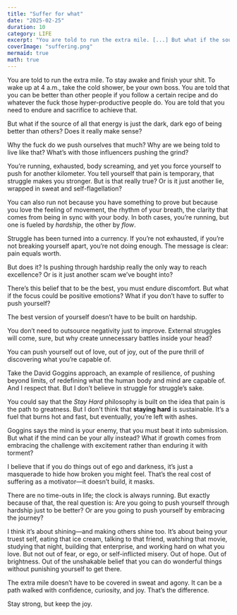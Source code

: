 ```yaml
---
title: "Suffer for what"
date: "2025-02-25"
duration: 10
category: LIFE
excerpt: "You are told to run the extra mile. [...] But what if the source of all that energy is just the dark, dark ego of being better than others? Does it really make sense?"
coverImage: "suffering.png"
mermaid: true
math: true
---
```

You are told to run the extra mile. To stay awake and finish your shit. To wake up at 4 a.m., take the cold shower, be your own boss. You are told that you can be better than other people if you follow a certain recipe and do whatever the fuck those hyper-productive people do. You are told that you need to endure and sacrifice to achieve that.

But what if the source of all that energy is just the dark, dark ego of being better than others? Does it really make sense?

Why the fuck do we push ourselves that much? Why are we being told to live like that? What’s with those influencers pushing the grind?

You’re running, exhausted, body screaming, and yet you force yourself to push for another kilometer. You tell yourself that pain is temporary, that struggle makes you stronger. But is that really true? Or is it just another lie, wrapped in sweat and self-flagellation?

You can also run not because you have something to prove but because you love the feeling of movement, the rhythm of your breath, the clarity that comes from being in sync with your body. In both cases, you’re running, but one is fueled by *hardship*, the other by *flow*.

Struggle has been turned into a currency. If you’re not exhausted, if you’re not breaking yourself apart, you’re not doing enough. The message is clear: pain equals worth.

But does it? Is pushing through hardship really the only way to reach excellence? Or is it just another scam we’ve bought into?

There’s this belief that to be the best, you must endure discomfort. But what if the focus could be positive emotions? What if you don’t have to suffer to push yourself?

The best version of yourself doesn’t have to be built on hardship.

You don’t need to outsource negativity just to improve. External struggles will come, sure, but why create unnecessary battles inside your head?

You can push yourself out of love, out of joy, out of the pure thrill of discovering what you’re capable of.

Take the David Goggins approach, an example of resilience, of pushing beyond limits, of redefining what the human body and mind are capable of. And I respect that. But I don’t believe in struggle for struggle’s sake.

You could say that the *Stay Hard* philosophy is built on the idea that pain is the path to greatness. But I don't think that **staying hard** is sustainable. It’s a fuel that burns hot and fast, but eventually, you’re left with ashes.

Goggins says the mind is your enemy, that you must beat it into submission. But what if the mind can be your ally instead? What if growth comes from embracing the challenge with excitement rather than enduring it with torment?

I believe that if you do things out of ego and darkness, it’s just a masquerade to hide how broken you might feel. That’s the real cost of suffering as a motivator—it doesn’t build, it masks.

There are no time-outs in life; the clock is always running. But exactly because of that, the real question is: Are you going to push yourself through hardship just to be better? Or are you going to push yourself by embracing the journey?

I think it’s about shining—and making others shine too. It’s about being your truest self, eating that ice cream, talking to that friend, watching that movie, studying that night, building that enterprise, and working hard on what you love. But not out of fear, or ego, or self-inflicted misery. Out of hope. Out of brightness. Out of the unshakable belief that you can do wonderful things without punishing yourself to get there.

The extra mile doesn’t have to be covered in sweat and agony. It can be a path walked with confidence, curiosity, and joy. That’s the difference.

Stay strong, but keep the joy.